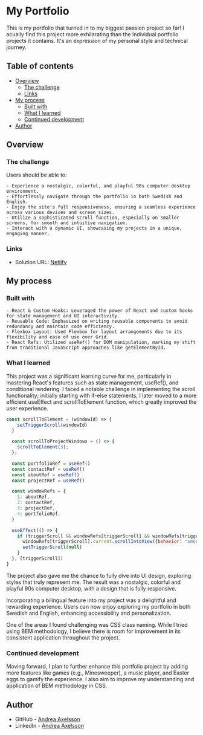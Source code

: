 # My Portfolio

This is my portfolio that turned in to my biggest passion project so far! I acually find this project more exhilarating than the individual portfolio projects it contains. It's an expression of my personal style and technical journey.

## Table of contents

- [Overview](#overview)
  - [The challenge](#the-challenge)
  - [Links](#links)
- [My process](#my-process)
  - [Built with](#built-with)
  - [What I learned](#what-i-learned)
  - [Continued development](#continued-development)
- [Author](#author)

## Overview

### The challenge

Users should be able to:

    - Experience a nostalgic, colorful, and playful 90s computer desktop environment.
    - Effortlessly navigate through the portfolio in both Swedish and English.
    - Enjoy the site's full responsiveness, ensuring a seamless experience across various devices and screen sizes.
    - Utilize a sophisticated scroll function, especially on smaller screens, for smooth and intuitive navigation.
    - Interact with a dynamic UI, showcasing my projects in a unique, engaging manner.

### Links

- Solution URL: [Netlify](https://andrea-axelsson-portfolio.netlify.app/)

## My process

### Built with

    - React & Custom Hooks: Leveraged the power of React and custom hooks for state management and UI interactivity.
    - Reusable Code: Emphasized on writing reusable components to avoid redundancy and maintain code efficiency.
    - Flexbox Layout: Used Flexbox for layout arrangements due to its flexibility and ease of use over Grid.
    - React Refs: Utilized useRef() for DOM manipulation, marking my shift from traditional JavaScript approaches like getElementById.

### What I learned

This project was a significant learning curve for me, particularly in mastering React's features such as state management, useRef(), and conditional rendering. I faced a notable challenge in implementing the scroll functionality; initially starting with if-else statements, I later moved to a more efficient useEffect and scrollToElement function, which greatly improved the user experience.

```js
const scrollToElement = (windowId) => {
    setTriggerScroll(windowId)
  }

  const scrollToProjectWindows = () => {
    scrollToElement(3);
  };

  const portfolioRef = useRef()
  const contactRef = useRef()
  const aboutRef = useRef()
  const projectRef = useRef()

  const windowRefs = {
    1: aboutRef,
    2: contactRef,
    3: projectRef,
    4: portfolioRef,
  }

  useEffect(() => {
    if (triggerScroll && windowRefs[triggerScroll] && windowRefs[triggerScroll].current) {
      windowRefs[triggerScroll].current.scrollIntoView({behavior: "smooth", block: "center"})
      setTriggerScroll(null)
    }
  }, [triggerScroll])
}
```

The project also gave me the chance to fully dive into UI design, exploring styles that truly represent me. The result was a nostalgic, colorful and playful 90s computer desktop, with a design that is fully responsive.

Incorporating a bilingual feature into my project was a delightful and rewarding experience. Users can now enjoy exploring my portfolio in both Swedish and English, enhancing accessibility and personalization.

One of the areas I found challenging was CSS class naming. While I tried using BEM methodology, I believe there is room for improvement in its consistent application throughout the project.

### Continued development

Moving forward, I plan to further enhance this portfolio project by adding more features like games (e.g., Minesweeper), a music player, and Easter eggs to gamify the experience. I also aim to improve my understanding and application of BEM methodology in CSS.

## Author

- GitHub - [Andrea Axelsson](https://github.com/Andrea-Axelsson)
- LinkedIn - [Andrea Axelsson](https://www.linkedin.com/in/axelsson-andrea/)
